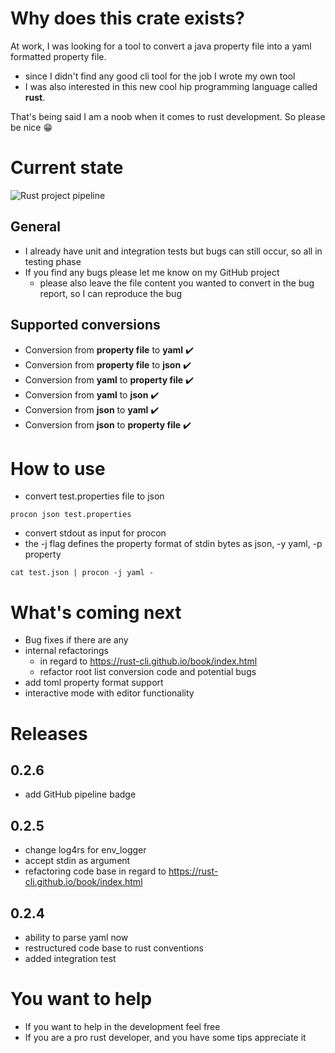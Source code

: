 # Why does this crate exists?

At work, I was looking for a tool to convert a java property file into a yaml formatted property file.

- since I didn't find any good cli tool for the job I wrote my own tool
- I was also interested in this new cool hip programming language called **rust**.

That's being said I am a noob when it comes to rust development. So please be nice 😁

# Current state
![Rust project pipeline](https://github.com/Ben7X/procon/actions/workflows/rust.yml/badge.svg)

## General

- I already have unit and integration tests but bugs can still occur, so all in testing phase
- If you find any bugs please let me know on my GitHub project
    - please also leave the file content you wanted to convert in the bug report, so I can reproduce the bug

## Supported conversions

- Conversion from **property file** to **yaml** ✔️
- Conversion from **property file** to **json** ✔️
- Conversion from **yaml** to **property file** ✔️
- Conversion from **yaml** to **json**  ✔️
- Conversion from **json** to **yaml** ✔️
- Conversion from **json** to **property file** ✔️

# How to use

- convert test.properties file to json

```shell
procon json test.properties
```

- convert stdout as input for procon
- the -j flag defines the property format of stdin bytes as json, -y yaml, -p property

```shell
cat test.json | procon -j yaml -
```

# What's coming next

- Bug fixes if there are any
- internal refactorings
    - in regard to https://rust-cli.github.io/book/index.html
    - refactor root list conversion code and potential bugs
- add toml property format support
- interactive mode with editor functionality

# Releases

## 0.2.6

- add GitHub pipeline badge
 
## 0.2.5

- change log4rs for env_logger
- accept stdin as argument
- refactoring code base in regard to https://rust-cli.github.io/book/index.html

## 0.2.4

- ability to parse yaml now
- restructured code base to rust conventions
- added integration test

# You want to help

- If you want to help in the development feel free
- If you are a pro rust developer, and you have some tips appreciate it